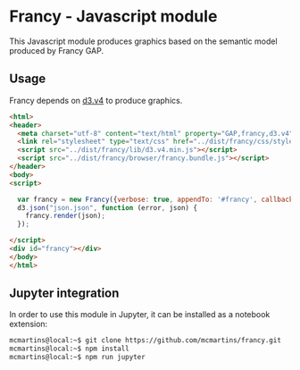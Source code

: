 # Francy - Javascript module

This Javascript module produces graphics based on the semantic model produced by Francy GAP.

## Usage

Francy depends on [d3.v4](https://d3js.org/) to produce graphics.

```html
<html>
<header>
  <meta charset="utf-8" content="text/html" property="GAP,francy,d3.v4">
  <link rel="stylesheet" type="text/css" href="../dist/francy/css/style.css">
  <script src="../dist/francy/lib/d3.v4.min.js"></script>
  <script src="../dist/francy/browser/francy.bundle.js"></script>
</header>
<body>
<script>

  var francy = new Francy({verbose: true, appendTo: '#francy', callbackHandler: console.log});
  d3.json("json.json", function (error, json) {
    francy.render(json);
  });

</script>
<div id="francy"></div>
</body>
</html>
```

## Jupyter integration

In order to use this module in Jupyter, it can be installed as a notebook extension:

```bash
mcmartins@local:~$ git clone https://github.com/mcmartins/francy.git
mcmartins@local:~$ npm install
mcmartins@local:~$ npm run jupyter
```
